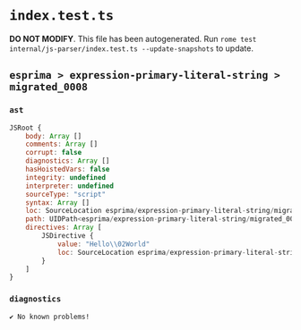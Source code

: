 # `index.test.ts`

**DO NOT MODIFY**. This file has been autogenerated. Run `rome test internal/js-parser/index.test.ts --update-snapshots` to update.

## `esprima > expression-primary-literal-string > migrated_0008`

### `ast`

```javascript
JSRoot {
	body: Array []
	comments: Array []
	corrupt: false
	diagnostics: Array []
	hasHoistedVars: false
	integrity: undefined
	interpreter: undefined
	sourceType: "script"
	syntax: Array []
	loc: SourceLocation esprima/expression-primary-literal-string/migrated_0008/input.js 1:0-1:15
	path: UIDPath<esprima/expression-primary-literal-string/migrated_0008/input.js>
	directives: Array [
		JSDirective {
			value: "Hello\\02World"
			loc: SourceLocation esprima/expression-primary-literal-string/migrated_0008/input.js 1:0-1:15
		}
	]
}
```

### `diagnostics`

```
✔ No known problems!

```
